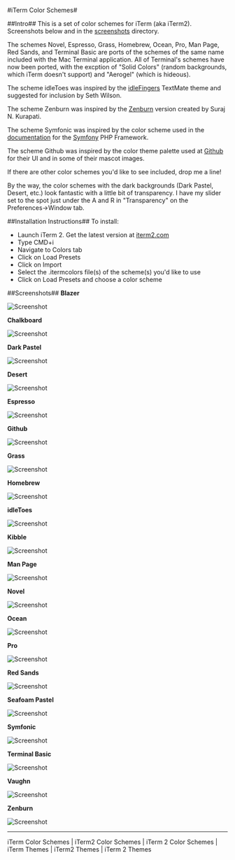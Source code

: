 #iTerm Color Schemes#

##Intro##
This is a set of color schemes for iTerm (aka iTerm2). Screenshots below and in the [screenshots](https://github.com/mbadolato/iTerm2-Color-Schemes/tree/master/screenshots) directory.

The schemes Novel, Espresso, Grass, Homebrew, Ocean, Pro, Man Page, Red Sands, and Terminal Basic are ports of the schemes of the same name included with the Mac Terminal application. All of Terminal's schemes have now been ported, with the excption of "Solid Colors" (random backgrounds, which iTerm doesn't support) and "Aerogel" (which is hideous).

The scheme idleToes was inspired by the [idleFingers](http://idlefingers.co.uk/) TextMate theme and suggested for inclusion by Seth Wilson.

The scheme Zenburn was inspired by the [Zenburn](http://snk.tuxfamily.org/log/zenburn-terminal-color-scheme.html) version created by Suraj N. Kurapati.

The scheme Symfonic was inspired by the color scheme used in the [documentation](http://symfony.com/doc/current/book/index.html) for the [Symfony](http://www.symfony.com) PHP Framework.

The scheme Github was inspired by the color theme palette used at [Github](http://github.com/) for their UI and in some of their mascot images.

If there are other color schemes you'd like to see included, drop me a line!

By the way, the color schemes with the dark backgrounds (Dark Pastel, Desert, etc.) look fantastic with a little bit of transparency. I have my slider set to the spot just under the A and R in "Transparency" on the Preferences->Window tab.

##Installation Instructions##
To install:

* Launch iTerm 2. Get the latest version at <a href="http://www.iterm2.com">iterm2.com</a>
* Type CMD+i
* Navigate to Colors tab
* Click on Load Presets
* Click on Import
* Select the .itermcolors file(s) of the scheme(s) you'd like to use
* Click on Load Presets and choose a color scheme

##Screenshots##
**Blazer**

![Screenshot](https://github.com/mbadolato/iTerm2-Color-Schemes/raw/master/screenshots/blazer.png)

**Chalkboard**

![Screenshot](https://github.com/mbadolato/iTerm2-Color-Schemes/raw/master/screenshots/chalkboard.png)

**Dark Pastel**

![Screenshot](https://github.com/mbadolato/iTerm2-Color-Schemes/raw/master/screenshots/dark_pastel.png)

**Desert**

![Screenshot](https://github.com/mbadolato/iTerm2-Color-Schemes/raw/master/screenshots/desert.png)

**Espresso**

![Screenshot](https://github.com/mbadolato/iTerm2-Color-Schemes/raw/master/screenshots/espresso.png)

**Github**

![Screenshot](https://github.com/mbadolato/iTerm2-Color-Schemes/raw/master/screenshots/github.png)

**Grass**

![Screenshot](https://github.com/mbadolato/iTerm2-Color-Schemes/raw/master/screenshots/grass.png)

**Homebrew**

![Screenshot](https://github.com/mbadolato/iTerm2-Color-Schemes/raw/master/screenshots/homebrew.png)

**idleToes**

![Screenshot](https://github.com/mbadolato/iTerm2-Color-Schemes/raw/master/screenshots/idleToes.png)

**Kibble**

![Screenshot](https://github.com/mbadolato/iTerm2-Color-Schemes/raw/master/screenshots/kibble.png)

**Man Page**

![Screenshot](https://github.com/mbadolato/iTerm2-Color-Schemes/raw/master/screenshots/man_page.png)

**Novel**

![Screenshot](https://github.com/mbadolato/iTerm2-Color-Schemes/raw/master/screenshots/novel.png)

**Ocean**

![Screenshot](https://github.com/mbadolato/iTerm2-Color-Schemes/raw/master/screenshots/ocean.png)

**Pro**

![Screenshot](https://github.com/mbadolato/iTerm2-Color-Schemes/raw/master/screenshots/pro.png)

**Red Sands**

![Screenshot](https://github.com/mbadolato/iTerm2-Color-Schemes/raw/master/screenshots/red_sands.png)

**Seafoam Pastel**

![Screenshot](https://github.com/mbadolato/iTerm2-Color-Schemes/raw/master/screenshots/seafoam_pastel.png)

**Symfonic**

![Screenshot](https://github.com/mbadolato/iTerm2-Color-Schemes/raw/master/screenshots/symfonic.png)

**Terminal Basic**

![Screenshot](https://github.com/mbadolato/iTerm2-Color-Schemes/raw/master/screenshots/terminal_basic.png)

**Vaughn**

![Screenshot](https://github.com/mbadolato/iTerm2-Color-Schemes/raw/master/screenshots/vaughn.png)

**Zenburn**

![Screenshot](https://github.com/mbadolato/iTerm2-Color-Schemes/raw/master/screenshots/zenburn.png)

----

iTerm Color Schemes | iTerm2 Color Schemes | iTerm 2 Color Schemes | iTerm Themes | iTerm2 Themes | iTerm 2 Themes

